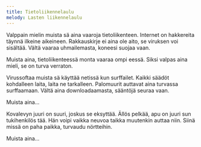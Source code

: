 ```yaml
---
title: Tietoliikennelaulu
melody: Lasten liikennelaulu
---
```


Valppain mielin muista sä aina
vaaroja tietoliikenteen.
Internet on hakkereita täynnä
ilkeine aikeineen.
Rakkauskirje ei aina ole aito, se
viruksen voi sisältää.
Vältä vaaraa uhmailemasta,
koneesi suojaa vaan.

Muista aina, tietoliikenteessä
monta vaaraa ompi eessä.
Siksi valpas aina mieli,
se on turva verraton.

Virussoftaa muista sä käyttää
netissä kun surffailet.
Kaikki säädöt kohdalleen laita,
laita ne tarkalleen.
Palomuurit auttavat aina
turvassa surffaamaan.
Vältä aina downloadaamasta,
sääntöjä seuraa vaan.

Muista aina...

Kovalevyn juuri on suuri,
joskus se eksyttää.
Ällös pelkää, apu on juuri
sun tukihenkilös tää.
Hän voipi vaikka neuvoa taikka
muutenkin auttaa niin.
Siinä missä on paha paikka,
turvaudu nörtteihin.

Muista aina...
